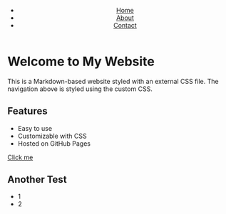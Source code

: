 <!-- Minified version -->
<link rel="stylesheet" href="https://cdn.simplecss.org/simple.min.css">

<!-- Un-Minified version -->
<link rel="stylesheet" href="https://cdn.simplecss.org/simple.css">


<header>
  <nav>
    <ul>
      <li><a aria-current="page" href="index.html" class="current">Home</a></li>
      <li><a href="about.html">About</a></li>
      <li><a href="contact.html">Contact</a></li>
    </ul>
  </nav>
</header>

# Welcome to My Website

This is a Markdown-based website styled with an external CSS file. The navigation above is styled using the custom CSS.

## Features

- Easy to use
- Customizable with CSS
- Hosted on GitHub Pages

<a class="button" href="#">Click me</a>

## Another Test

- 1
- 2

